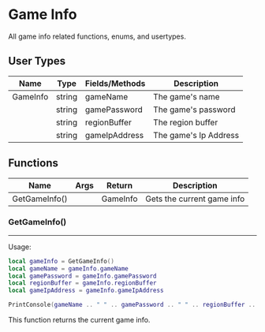 # Game Info

All game info related functions, enums, and usertypes.

## User Types

| **Name** | **Type** | **Fields/Methods** | **Description**       |
| -------- | -------- | ------------------ | --------------------- |
| GameInfo | string   | gameName           | The game's name       |
|          | string   | gamePassword       | The game's password   |
|          | string   | regionBuffer       | The region buffer     |
|          | string   | gameIpAddress      | The game's Ip Address |

## Functions

| **Name**      | **Args** | **Return** | **Description**            |
| ------------- | -------- | ---------- | -------------------------- |
| GetGameInfo() |          | GameInfo   | Gets the current game info |

### GetGameInfo()

---

Usage:

```lua
local gameInfo = GetGameInfo()
local gameName = gameInfo.gameName
local gamePassword = gameInfo.gamePassword
local regionBuffer = gameInfo.regionBuffer
local gameIpAddress = gameInfo.gameIpAddress

PrintConsole(gameName .. " " .. gamePassword .. " " .. regionBuffer .. " " .. gameIpAddress)
```

This function returns the current game info.
